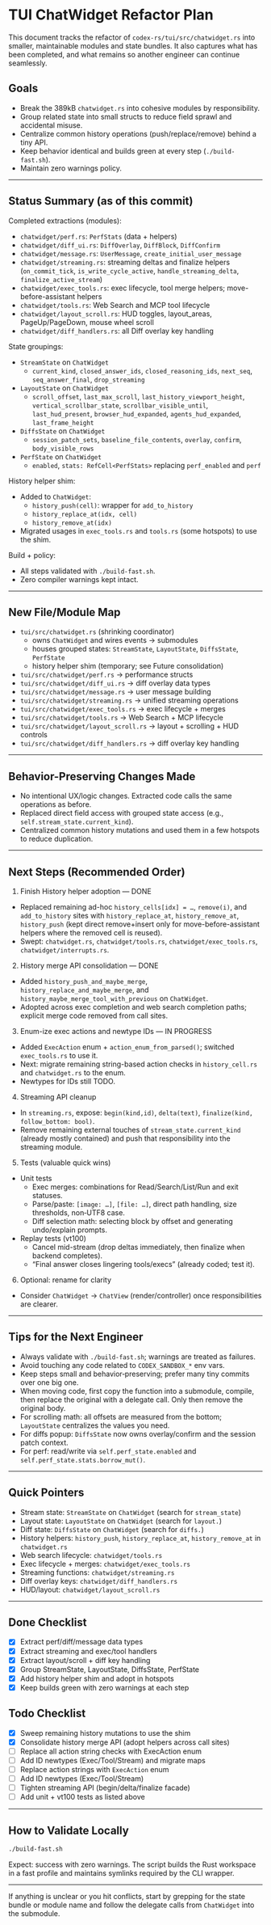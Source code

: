 
# TUI ChatWidget Refactor Plan

This document tracks the refactor of `codex-rs/tui/src/chatwidget.rs` into smaller, maintainable modules and state bundles. It also captures what has been completed, and what remains so another engineer can continue seamlessly.

## Goals

- Break the 389kB `chatwidget.rs` into cohesive modules by responsibility.
- Group related state into small structs to reduce field sprawl and accidental misuse.
- Centralize common history operations (push/replace/remove) behind a tiny API.
- Keep behavior identical and builds green at every step (`./build-fast.sh`).
- Maintain zero warnings policy.

---

## Status Summary (as of this commit)

Completed extractions (modules):
- `chatwidget/perf.rs`: `PerfStats` (data + helpers)
- `chatwidget/diff_ui.rs`: `DiffOverlay`, `DiffBlock`, `DiffConfirm`
- `chatwidget/message.rs`: `UserMessage`, `create_initial_user_message`
- `chatwidget/streaming.rs`: streaming deltas and finalize helpers (`on_commit_tick`, `is_write_cycle_active`, `handle_streaming_delta`, `finalize_active_stream`)
- `chatwidget/exec_tools.rs`: exec lifecycle, tool merge helpers; move-before-assistant helpers
- `chatwidget/tools.rs`: Web Search and MCP tool lifecycle
- `chatwidget/layout_scroll.rs`: HUD toggles, layout_areas, PageUp/PageDown, mouse wheel scroll
- `chatwidget/diff_handlers.rs`: all Diff overlay key handling

State groupings:
- `StreamState` on `ChatWidget`
  - `current_kind`, `closed_answer_ids`, `closed_reasoning_ids`, `next_seq`, `seq_answer_final`, `drop_streaming`
- `LayoutState` on `ChatWidget`
  - `scroll_offset`, `last_max_scroll`, `last_history_viewport_height`, `vertical_scrollbar_state`, `scrollbar_visible_until`, `last_hud_present`, `browser_hud_expanded`, `agents_hud_expanded`, `last_frame_height`
- `DiffsState` on `ChatWidget`
  - `session_patch_sets`, `baseline_file_contents`, `overlay`, `confirm`, `body_visible_rows`
- `PerfState` on `ChatWidget`
  - `enabled`, `stats: RefCell<PerfStats>` replacing `perf_enabled` and `perf`

History helper shim:
- Added to `ChatWidget`:
  - `history_push(cell)`: wrapper for `add_to_history`
  - `history_replace_at(idx, cell)`
  - `history_remove_at(idx)`
- Migrated usages in `exec_tools.rs` and `tools.rs` (some hotspots) to use the shim.

Build + policy:
- All steps validated with `./build-fast.sh`.
- Zero compiler warnings kept intact.

---

## New File/Module Map

- `tui/src/chatwidget.rs` (shrinking coordinator)
  - owns `ChatWidget` and wires events → submodules
  - houses grouped states: `StreamState`, `LayoutState`, `DiffsState`, `PerfState`
  - history helper shim (temporary; see Future consolidation)
- `tui/src/chatwidget/perf.rs` → performance structs
- `tui/src/chatwidget/diff_ui.rs` → diff overlay data types
- `tui/src/chatwidget/message.rs` → user message building
- `tui/src/chatwidget/streaming.rs` → unified streaming operations
- `tui/src/chatwidget/exec_tools.rs` → exec lifecycle + merges
- `tui/src/chatwidget/tools.rs` → Web Search + MCP lifecycle
- `tui/src/chatwidget/layout_scroll.rs` → layout + scrolling + HUD controls
- `tui/src/chatwidget/diff_handlers.rs` → diff overlay key handling

---

## Behavior-Preserving Changes Made

- No intentional UX/logic changes. Extracted code calls the same operations as before.
- Replaced direct field access with grouped state access (e.g., `self.stream_state.current_kind`).
- Centralized common history mutations and used them in a few hotspots to reduce duplication.

---

## Next Steps (Recommended Order)

1) Finish History helper adoption — DONE
- Replaced remaining ad-hoc `history_cells[idx] = …`, `remove(i)`, and `add_to_history` sites with `history_replace_at`, `history_remove_at`, `history_push` (kept direct remove+insert only for move-before-assistant helpers where the removed cell is reused).
- Swept: `chatwidget.rs`, `chatwidget/tools.rs`, `chatwidget/exec_tools.rs`, `chatwidget/interrupts.rs`.

2) History merge API consolidation — DONE
- Added `history_push_and_maybe_merge`, `history_replace_and_maybe_merge`, and `history_maybe_merge_tool_with_previous` on `ChatWidget`.
- Adopted across exec completion and web search completion paths; explicit merge code removed from call sites.

3) Enum-ize exec actions and newtype IDs — IN PROGRESS
- Added `ExecAction` enum + `action_enum_from_parsed()`; switched `exec_tools.rs` to use it.
- Next: migrate remaining string-based action checks in `history_cell.rs` and `chatwidget.rs` to the enum.
- Newtypes for IDs still TODO.

4) Streaming API cleanup
- In `streaming.rs`, expose: `begin(kind,id)`, `delta(text)`, `finalize(kind, follow_bottom: bool)`.
- Remove remaining external touches of `stream_state.current_kind` (already mostly contained) and push that responsibility into the streaming module.

5) Tests (valuable quick wins)
- Unit tests
  - Exec merges: combinations for Read/Search/List/Run and exit statuses.
  - Parse/paste: `[image: …]`, `[file: …]`, direct path handling, size thresholds, non‑UTF8 case.
  - Diff selection math: selecting block by offset and generating undo/explain prompts.
- Replay tests (vt100)
  - Cancel mid-stream (drop deltas immediately, then finalize when backend completes).
  - “Final answer closes lingering tools/execs” (already coded; test it). 

6) Optional: rename for clarity
- Consider `ChatWidget` → `ChatView` (render/controller) once responsibilities are clearer.

---

## Tips for the Next Engineer

- Always validate with `./build-fast.sh`; warnings are treated as failures.
- Avoid touching any code related to `CODEX_SANDBOX_*` env vars.
- Keep steps small and behavior‑preserving; prefer many tiny commits over one big one.
- When moving code, first copy the function into a submodule, compile, then replace the original with a delegate call. Only then remove the original body.
- For scrolling math: all offsets are measured from the bottom; `LayoutState` centralizes the values you need.
- For diffs popup: `DiffsState` now owns overlay/confirm and the session patch context.
- For perf: read/write via `self.perf_state.enabled` and `self.perf_state.stats.borrow_mut()`.

---

## Quick Pointers

- Stream state: `StreamState` on `ChatWidget` (search for `stream_state`)
- Layout state: `LayoutState` on `ChatWidget` (search for `layout.`)
- Diff state: `DiffsState` on `ChatWidget` (search for `diffs.`)
- History helpers: `history_push`, `history_replace_at`, `history_remove_at` in `chatwidget.rs`
- Web search lifecycle: `chatwidget/tools.rs`
- Exec lifecycle + merges: `chatwidget/exec_tools.rs`
- Streaming functions: `chatwidget/streaming.rs`
- Diff overlay keys: `chatwidget/diff_handlers.rs`
- HUD/layout: `chatwidget/layout_scroll.rs`

---

## Done Checklist

- [x] Extract perf/diff/message data types
- [x] Extract streaming and exec/tool handlers
- [x] Extract layout/scroll + diff key handling
- [x] Group StreamState, LayoutState, DiffsState, PerfState
- [x] Add history helper shim and adopt in hotspots
- [x] Keep builds green with zero warnings at each step

## Todo Checklist

- [x] Sweep remaining history mutations to use the shim
- [x] Consolidate history merge API (adopt helpers across call sites)
- [ ] Replace all action string checks with ExecAction enum
- [ ] Add ID newtypes (Exec/Tool/Stream) and migrate maps
- [ ] Replace action strings with `ExecAction` enum
- [ ] Add ID newtypes (Exec/Tool/Stream)
- [ ] Tighten streaming API (begin/delta/finalize facade)
- [ ] Add unit + vt100 tests as listed above

---

## How to Validate Locally

```bash
./build-fast.sh
```

Expect: success with zero warnings. The script builds the Rust workspace in a fast profile and maintains symlinks required by the CLI wrapper.

---

If anything is unclear or you hit conflicts, start by grepping for the state bundle or module name and follow the delegate calls from `ChatWidget` into the submodule.
